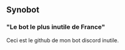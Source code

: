 ## Synobot
### "Le bot le plus inutile de France"

Ceci est le github de mon bot discord inutile.


